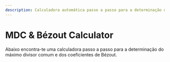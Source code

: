 ```yaml
---
description: Calculadora automática passo a passo para a determinação do máximo divisor comum e dos coeficientes de Bézout.
---
```


# MDC & Bézout Calculator

Abaixo encontra-te uma calculadora passo a passo para a determinação do máximo divisor comum e dos coeficientes de Bézout.

<bezout-calculator />
